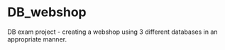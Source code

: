 # DB_webshop
DB exam project - creating a webshop using 3 different databases in an appropriate manner. 
